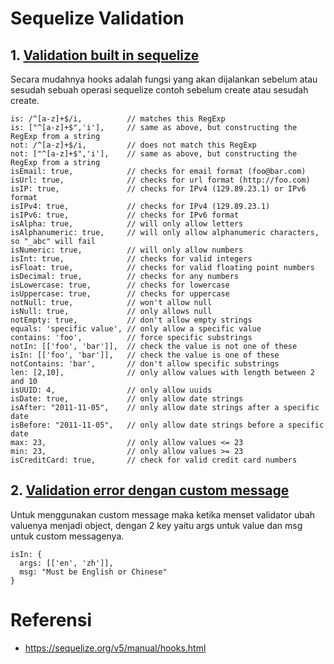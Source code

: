 # Sequelize Validation

## 1. [Validation built in sequelize](https://sequelize.org/master/manual/validations-and-constraints.html#validators)

Secara mudahnya hooks adalah fungsi yang akan dijalankan sebelum atau sesudah sebuah operasi sequelize contoh sebelum create atau sesudah create. 
```
is: /^[a-z]+$/i,          // matches this RegExp
is: ["^[a-z]+$",'i'],     // same as above, but constructing the RegExp from a string
not: /^[a-z]+$/i,         // does not match this RegExp
not: ["^[a-z]+$",'i'],    // same as above, but constructing the RegExp from a string
isEmail: true,            // checks for email format (foo@bar.com)
isUrl: true,              // checks for url format (http://foo.com)
isIP: true,               // checks for IPv4 (129.89.23.1) or IPv6 format
isIPv4: true,             // checks for IPv4 (129.89.23.1)
isIPv6: true,             // checks for IPv6 format
isAlpha: true,            // will only allow letters
isAlphanumeric: true,     // will only allow alphanumeric characters, so "_abc" will fail
isNumeric: true,          // will only allow numbers
isInt: true,              // checks for valid integers
isFloat: true,            // checks for valid floating point numbers
isDecimal: true,          // checks for any numbers
isLowercase: true,        // checks for lowercase
isUppercase: true,        // checks for uppercase
notNull: true,            // won't allow null
isNull: true,             // only allows null
notEmpty: true,           // don't allow empty strings
equals: 'specific value', // only allow a specific value
contains: 'foo',          // force specific substrings
notIn: [['foo', 'bar']],  // check the value is not one of these
isIn: [['foo', 'bar']],   // check the value is one of these
notContains: 'bar',       // don't allow specific substrings
len: [2,10],              // only allow values with length between 2 and 10
isUUID: 4,                // only allow uuids
isDate: true,             // only allow date strings
isAfter: "2011-11-05",    // only allow date strings after a specific date
isBefore: "2011-11-05",   // only allow date strings before a specific date
max: 23,                  // only allow values <= 23
min: 23,                  // only allow values >= 23
isCreditCard: true,       // check for valid credit card numbers
```

## 2. [Validation error dengan custom message](https://sequelize.org/master/manual/validations-and-constraints.html#validators)
Untuk menggunakan custom message maka ketika menset validator ubah valuenya menjadi object, dengan 2 key yaitu args untuk value dan msg untuk custom messagenya.
```
isIn: {
  args: [['en', 'zh']],
  msg: "Must be English or Chinese"
}
```

# Referensi 
- https://sequelize.org/v5/manual/hooks.html